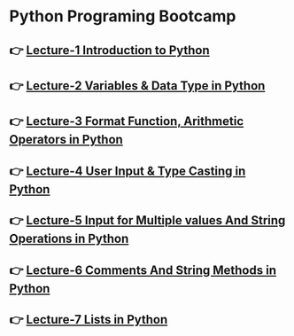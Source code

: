 # Python Programing Bootcamp

## 👉 [Lecture-1 Introduction to Python](/lecture-1/lecture1.md)

## 👉 [Lecture-2 Variables & Data Type in Python](/lecture-2/lecture-2.md)

## 👉 [Lecture-3 Format Function, Arithmetic Operators in Python](/lecture-3/lecture-3.md)

## 👉 [Lecture-4 User Input & Type Casting in Python](/lecture-4/lecture-4.md)

## 👉 [Lecture-5 Input for Multiple values And String Operations in Python](/lecture-5/lecture-5.md)

## 👉 [Lecture-6 Comments And String Methods in Python](/lecture-6/lecture-6.md)

## 👉 [Lecture-7 Lists in Python](/lecture-7/lecture-7.md)

